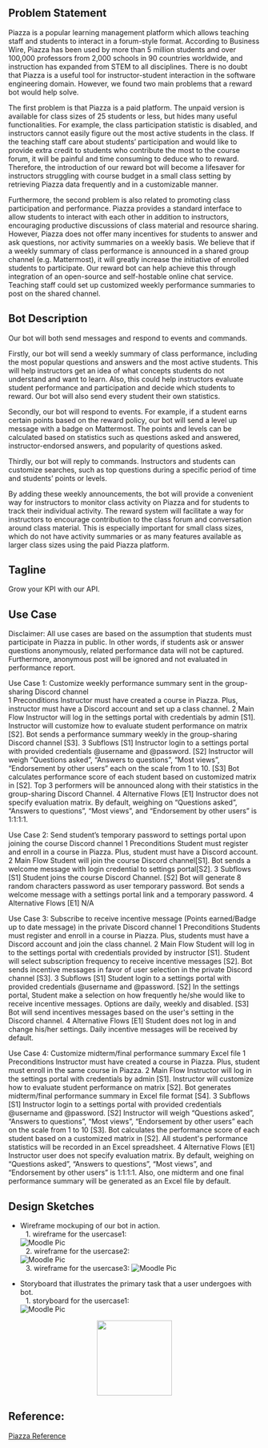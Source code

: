 ## Problem Statement

Piazza is a popular learning management platform which allows teaching staff and students to interact in a forum-style format. According to Business Wire, Piazza has been used by more than 5 million students and over 100,000 professors from 2,000 schools in 90 countries worldwide, and instruction has expanded from STEM to all disciplines. There is no doubt that Piazza is a useful tool for instructor-student interaction in the software engineering domain. However, we found two main problems that a reward bot would help solve.

The first problem is that Piazza is a paid platform. The unpaid version is available for class sizes of 25 students or less, but hides many useful functionalities. For example, the class participation statistic is disabled, and instructors cannot easily figure out the most active students in the class. If the teaching staff care about students’ participation and would like to provide extra credit to students who contribute the most to the course forum, it will be painful and time consuming to deduce who to reward. Therefore, the introduction of our reward bot will become a lifesaver for instructors struggling with course budget in a small class setting by retrieving Piazza data frequently and in a customizable manner.

Furthermore, the second problem is also related to promoting class participation and performance. Piazza provides a standard interface to allow students to interact with each other in addition to instructors, encouraging productive discussions of class material and resource sharing. However, Piazza does not offer many incentives for students to answer and ask questions, nor activity summaries on a weekly basis. We believe that if a weekly summary of class performance is announced in a shared group channel (e.g. Mattermost), it will greatly increase the initiative of enrolled students to participate. Our reward bot can help achieve this through integration of an open-source and self-hostable online chat service. Teaching staff could set up customized weekly performance summaries to post on the shared channel. 

## Bot Description

Our bot will both send messages and respond to events and commands. 

Firstly, our bot will send a weekly summary of class performance, including the most popular questions and answers and the most active students. This will help instructors get an idea of what concepts students do not understand and want to learn. Also, this could help instructors evaluate student performance and participation and decide which students to reward. Our bot will also send every student their own statistics.

Secondly, our bot will respond to events. For example, if a student earns certain points based on the reward policy, our bot will send a level up message with a badge on Mattermost. The points and levels can be calculated based on statistics such as questions asked and answered, instructor-endorsed answers, and popularity of questions asked.

Thirdly, our bot will reply to commands. Instructors and students can customize searches, such as top questions during a specific period of time and students’ points or levels.

By adding these weekly announcements, the bot will provide a convenient way for instructors to monitor class activity on Piazza and for students to track their individual activity. The reward system will facilitate a way for instructors to encourage contribution to the class forum and conversation around class material. This is especially important for small class sizes, which do not have activity summaries or as many features available as larger class sizes using the paid Piazza platform.

## Tagline

Grow your KPI with our API.

## Use Case

Disclaimer: All use cases are based on the assumption that students must participate in Piazza in public. In other words, if students ask or answer questions anonymously, related performance data will not be captured. Furthermore, anonymous post will be ignored and not evaluated in performance report.

Use Case 1: Customize weekly performance summary sent in the group-sharing Discord channel  
1 Preconditions
   Instructor must have created a course in Piazza. Plus, instructor must have a Discord account and set up a class channel.
2 Main Flow
   Instructor will log in the settings portal with credentials by admin [S1]. Instructor will customize how to evaluate student performance on matrix [S2]. Bot sends a performance summary weekly in the group-sharing Discord channel [S3].
3 Subflows
  [S1] Instructor login to a settings portal with provided credentials @username and @password.
  [S2] Instructor will weigh “Questions asked”, “Answers to questions”, “Most views”, “Endorsement by other users” each on the scale from 1 to 10. 
  [S3] Bot calculates performance score of each student based on customized matrix in [S2]. Top 3 performers will be announced along with their statistics in the group-sharing Discord Channel. 
4 Alternative Flows
  [E1] Instructor does not specify evaluation matrix. By default, weighing on “Questions asked”, “Answers to questions”, “Most views”,  and “Endorsement by other users” is 1:1:1:1.

 Use Case 2: Send student’s temporary password to settings portal upon joining the course Discord channel
1 Preconditions
   Student must register and enroll in a course in Piazza. Plus, student must have a Discord account.
2 Main Flow
   Student will join the course Discord channel[S1]. Bot sends a welcome message with login credential to settings portal[S2].
3 Subflows
  [S1] Student joins the course Discord Channel.
  [S2] Bot will generate 8 random characters password as user temporary password. Bot sends a welcome message with a settings portal link and a temporary password. 
4 Alternative Flows
  [E1] N/A

Use Case 3: Subscribe to receive incentive message (Points earned/Badge up to date message) in the private Discord channel
1 Preconditions
   Students must register and enroll in a course in Piazza. Plus, students must have a Discord account and join the class channel.
2 Main Flow
   Student will log in to the settings portal with credentials provided by instructor [S1]. Student will select subscription frequency to receive incentive messages [S2]. Bot sends incentive messages in favor of user selection in the private Discord channel [S3].
3 Subflows
  [S1] Student login to a settings portal with provided credentials @username and @password.
  [S2] In the settings portal, Student make a selection on how frequently he/she would like to receive incentive messages. Options are daily, weekly and disabled.
  [S3] Bot will send incentives messages based on the user's setting in the Discord channel.
4 Alternative Flows
  [E1] Student does not log in and change his/her settings. Daily incentive messages will be received by default. 

Use Case 4: Customize midterm/final performance summary Excel file
1 Preconditions
   Instructor must have created a course in Piazza. Plus, student must enroll in the same course in Piazza.
2 Main Flow
   Instructor will log in the settings portal with credentials by admin [S1]. Instructor will customize how to evaluate student performance on matrix [S2]. Bot generates midterm/final performance summary in Excel file format [S4].
3 Subflows
  [S1] Instructor login to a settings portal with provided credentials @username and @password.
  [S2] Instructor will weigh “Questions asked”, “Answers to questions”, “Most views”, “Endorsement by other users” each on the scale from 1 to 10 [S3]. Bot calculates the performance score of each student based on a customized matrix in [S2]. All student's performance statistics will be recorded in an Excel spreadsheet.
4 Alternative Flows
  [E1] Instructor user does not specify evaluation matrix. By default, weighing on “Questions asked”, “Answers to questions”, “Most views”,  and “Endorsement by other users” is 1:1:1:1. Also, one midterm and one final performance summary will be generated as an Excel file by default.  
  
 
## Design Sketches  
- Wireframe mockuping of our bot in action.  
&ensp; 1. wireframe for the usercase1:  
![Moodle Pic](https://github.ncsu.edu/csc510-s2022/CSC510-10/blob/main/Design%20sketches%20Image/wf1.png)   
&ensp; 2. wireframe for the usercase2:  
![Moodle Pic](https://github.ncsu.edu/csc510-s2022/CSC510-10/blob/main/Design%20sketches%20Image/wf2.png)  
&ensp; 3. wireframe for the usercase3:
![Moodle Pic](https://github.ncsu.edu/csc510-s2022/CSC510-10/blob/main/Design%20sketches%20Image/wf3.png)

- Storyboard that illustrates the primary task that a user undergoes with bot.  
&ensp; 1. storyboard for the usercase1:   
![Moodle Pic](https://github.ncsu.edu/csc510-s2022/CSC510-10/blob/main/Design%20sketches%20Image/sb1.jpg)
<div align=center><img width="150" height="150" src="https://github.ncsu.edu/csc510-s2022/CSC510-10/blob/main/Design%20sketches%20Image/sb1.jpg"/></div>


## Reference: 
[Piazza Reference](https://www.businesswire.com/news/home/20210126005439/en/Leading-Colleges-and-Universities-Across-the-U.S.-Select-the-Piazza-QA-Platform-for-Enhanced-Virtual-Learning-Experiences#:~:text=Piazza%20has%20been%20used%20by,license%2C%20visit%20our%20license%20page)
